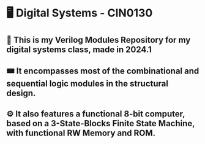 # 🖥️ Digital Systems - CIN0130

## 💾 This is my Verilog Modules Repository for my digital systems class, made in 2024.1

## 🎟 It encompasses most of the combinational and sequential logic modules in the structural design.

## ⚙️ It also features a functional 8-bit computer, based on a 3-State-Blocks Finite State Machine, with functional RW Memory and ROM.
